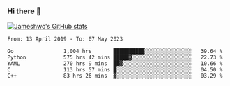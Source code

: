 ### Hi there 👋

[![Jameshwc's GitHub stats](https://github-readme-stats.vercel.app/api?username=jameshwc)](https://github.com/anuraghazra/github-readme-stats)

<!--START_SECTION:waka-->

```text
From: 13 April 2019 - To: 07 May 2023

Go                1,004 hrs       ██████████░░░░░░░░░░░░░░░   39.64 %
Python            575 hrs 42 mins █████▓░░░░░░░░░░░░░░░░░░░   22.73 %
YAML              270 hrs 9 mins  ██▓░░░░░░░░░░░░░░░░░░░░░░   10.66 %
C                 113 hrs 57 mins █░░░░░░░░░░░░░░░░░░░░░░░░   04.50 %
C++               83 hrs 26 mins  ▓░░░░░░░░░░░░░░░░░░░░░░░░   03.29 %
```

<!--END_SECTION:waka-->